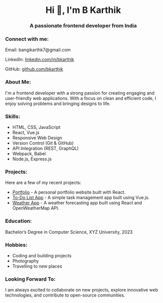 <h1 align="center">Hi 👋, I'm B Karthik</h1>
<h3 align="center">A passionate frontend developer from India</h3>

<h3 align="left">Connect with me:</h3>
<p align="left">Email: bangikarthk7@gmail.com</p>
<p align="left">LinkedIn: <a href="https://linkedin.com/in/bkarthik">linkedin.com/in/bkarthik</a></p>
<p align="left">GitHub: <a href="https://github.com/bkarthik">github.com/bkarthik</a></p>

<h3 align="left">About Me:</h3>
<p align="left">I'm a frontend developer with a strong passion for creating engaging and user-friendly web applications. With a focus on clean and efficient code, I enjoy solving problems and bringing designs to life.</p>

<h3 align="left">Skills:</h3>
<ul>
  <li>HTML, CSS, JavaScript</li>
  <li>React, Vue.js</li>
  <li>Responsive Web Design</li>
  <li>Version Control (Git & GitHub)</li>
  <li>API Integration (REST, GraphQL)</li>
  <li>Webpack, Babel</li>
  <li>Node.js, Express.js</li>
</ul>

<h3 align="left">Projects:</h3>
<p align="left">Here are a few of my recent projects:</p>
<ul>
  <li><a href="https://github.com/bkarthik/portfolio">Portfolio</a> - A personal portfolio website built with React.</li>
  <li><a href="https://github.com/bkarthik/todolist">To-Do List App</a> - A simple task management app built using Vue.js.</li>
  <li><a href="https://github.com/bkarthik/weatherapp">Weather App</a> - A weather forecasting app built using React and OpenWeatherMap API.</li>
</ul>

<h3 align="left">Education:</h3>
<p align="left">Bachelor’s Degree in Computer Science, XYZ University, 2023</p>

<h3 align="left">Hobbies:</h3>
<ul>
  <li>Coding and building projects</li>
  <li>Photography</li>
  <li>Travelling to new places</li>
</ul>

<h3 align="left">Looking Forward To:</h3>
<p align="left">I am always excited to collaborate on new projects, explore innovative web technologies, and contribute to open-source communities.</p>
